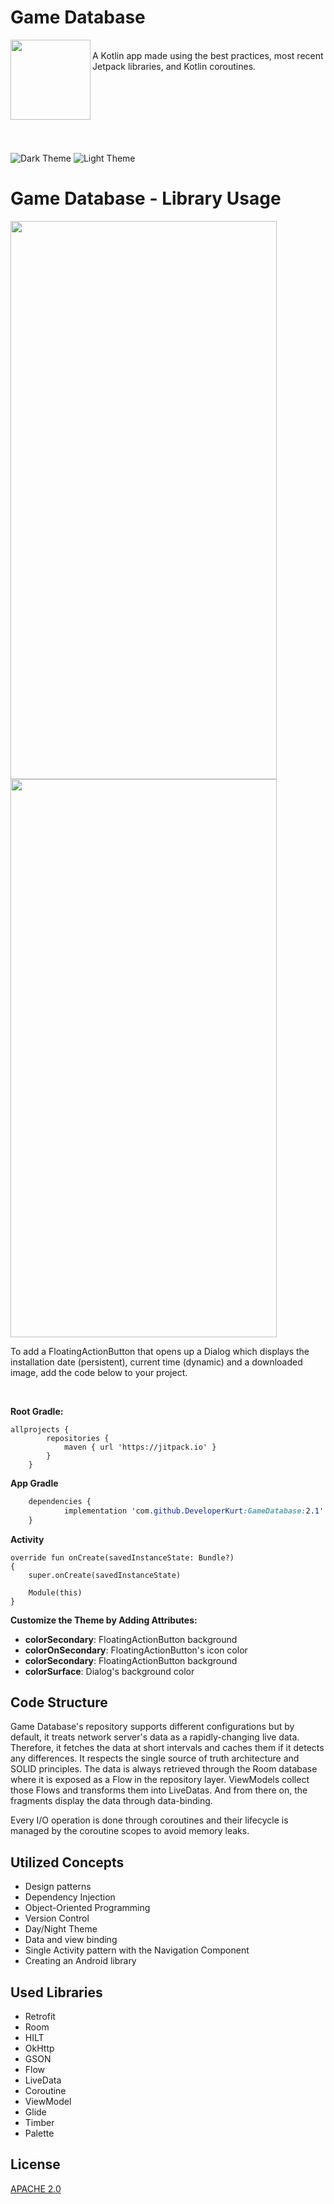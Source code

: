 # Game Database
<img align="left" width="128" height="128"  src="https://i.imgur.com/qkYd9tc.png" alt="">  

<br>
A Kotlin app made using the best practices, most recent Jetpack libraries, and Kotlin coroutines. 


<br><br><br><br><br><br>

![Dark Theme](https://i.imgur.com/8JG1fDt.png)
![Light Theme](https://i.imgur.com/2Bul95F.png)


# Game Database - Library Usage


<img align="left" width="426" height="893"  src="https://i.imgur.com/5aLiw84.png" alt="">  
<img align="center" width="426" height="893"  src="https://i.imgur.com/gFoZxIp.png" alt="">  

<br>

To add a FloatingActionButton that opens up a Dialog which displays the installation date (persistent), current time (dynamic) and a downloaded image, add the code below to your project.

<br>

**Root Gradle:**

    allprojects {
    		repositories {
    			maven { url 'https://jitpack.io' }
    		}
    	}

**App Gradle**

```css
	dependencies {
	        implementation 'com.github.DeveloperKurt:GameDatabase:2.1'
	}
```

**Activity**

    override fun onCreate(savedInstanceState: Bundle?)  
    {  
    	super.onCreate(savedInstanceState)
      
    	Module(this)
    }



**Customize the Theme by Adding Attributes:**

 - **colorSecondary**: FloatingActionButton background
 - **colorOnSecondary**: FloatingActionButton's icon color
 - **colorSecondary**: FloatingActionButton background
 - **colorSurface**: Dialog's background color


## Code Structure

Game Database's repository supports different configurations but by default, it treats network server's data as a rapidly-changing live data. 
Therefore, it fetches the data at short intervals and caches them if it detects any differences. 
It respects the single source of truth architecture and SOLID principles. 
The data is always retrieved through the Room database where it is exposed as a Flow in the repository layer. 
ViewModels collect those Flows and transforms them into LiveDatas. And from there on, the fragments display the data through data-binding.

Every I/O operation is done through coroutines and their lifecycle is managed by the coroutine scopes to avoid memory leaks.



## Utilized Concepts

* Design patterns
* Dependency Injection
* Object-Oriented Programming
* Version Control
* Day/Night Theme
* Data and view binding
* Single Activity  pattern with the Navigation Component
* Creating an Android library




## Used Libraries

* Retrofit
* Room
* HILT
* OkHttp
* GSON
* Flow
* LiveData
* Coroutine
* ViewModel
* Glide
* Timber
* Palette



## License
[APACHE 2.0](https://apache.org/licenses/LICENSE-2.0)

